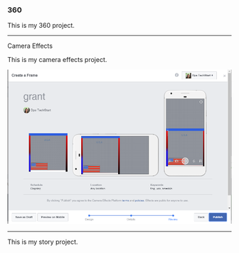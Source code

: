 ### 360

This is my 360 project.

<script src="//360.vizor.io/scripts/embed.js" data-vizorurl="https://360.vizor.io/embed/v/kvvpb" ></script>

***

Camera Effects

This is my camera effects project.

![grant](https://github.com/clonetrooper71/clonetrooper71.github.io/blob/master/grant.PNG?raw=true "Optional Title")

***

This is my story project.

<script src="//360.vizor.io/scripts/embed.js" data-vizorurl="https://patches.vizor.io/embed/greenmoster71/grant-s-house" ></script>
